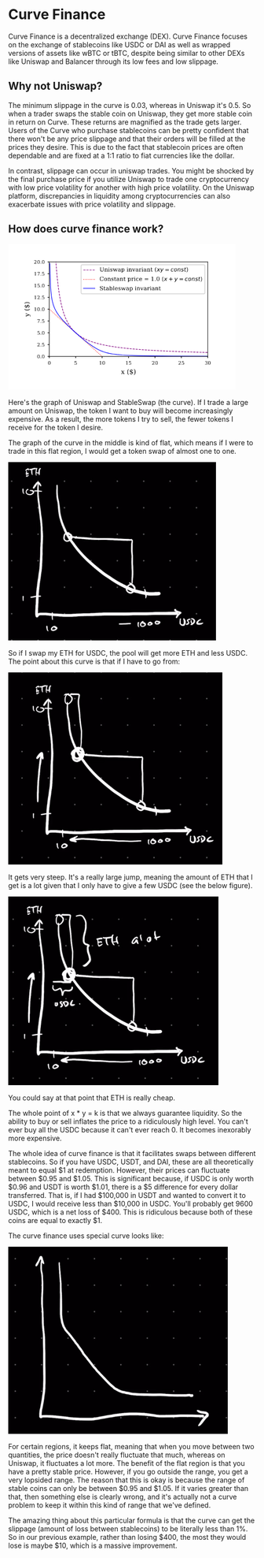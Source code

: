 # Curve Finance 

Curve Finance is a decentralized exchange (DEX). Curve Finance focuses on the exchange of stablecoins like USDC or DAI as well as wrapped versions of assets like wBTC or tBTC, despite being similar to other DEXs like Uniswap and Balancer through its low fees and low slippage.

## Why not Uniswap?

The minimum slippage in the curve is 0.03, whereas in Uniswap it's 0.5. So when a trader swaps the stable coin on Uniswap, they get more stable coin in return on Curve. These returns are magnified as the trade gets larger. Users of the Curve who purchase stablecoins can be pretty confident that there won't be any price slippage and that their orders will be filled at the prices they desire. This is due to the fact that stablecoin prices are often dependable and are fixed at a 1:1 ratio to fiat currencies like the dollar.

In contrast, slippage can occur in uniswap trades. You might be shocked by the final purchase price if you utilize Uniswap to trade one cryptocurrency with low price volatility for another with high price volatility. On the Uniswap platform, discrepancies in liquidity among cryptocurrencies can also exacerbate issues with price volatility and slippage.

## How does curve finance work?

![stableSwap](Images/n5.png)

Here's the graph of Uniswap and StableSwap (the curve). If I trade a large amount on Uniswap, the token I want to buy will become increasingly expensive. As a result, the more tokens I try to sell, the fewer tokens I receive for the token I desire.

The graph of the curve in the middle is kind of flat, which means if I were to trade in this flat region, I would get a token swap of almost one to one.

![analysis](Images/n6.png)

So if I swap my ETH for USDC, the pool will get more ETH and less USDC. The point about this curve is that if I have to go from:

![steep](Images/n7.png)

It gets very steep. It's a really large jump, meaning the amount of ETH that I get is a lot given that I only have to give a few USDC (see the below figure).

![usdcGiven](Images/n8.png)

You could say at that point that ETH is really cheap.

The whole point of x * y = k is that we always guarantee liquidity. So the ability to buy or sell inflates the price to a ridiculously high level. You can't ever buy all the USDC because it can't ever reach 0. It becomes inexorably more expensive.

The whole idea of curve finance is that it facilitates swaps between different stablecoins. So if you have USDC, USDT, and DAI, these are all theoretically meant to equal $1 at redemption. However, their prices can fluctuate between $0.95 and $1.05. This is significant because, if USDC is only worth $0.96 and USDT is worth $1.01, there is a $5 difference for every dollar transferred. That is, if I had $100,000 in USDT and wanted to convert it to USDC, I would receive less than $10,000 in USDC. You'll probably get 9600 USDC, which is a net loss of $400. This is ridiculous because both of these coins are equal to exactly $1.

The curve finance uses special curve looks like:

![curve](Images/n9.png)

For certain regions, it keeps flat, meaning that when you move between two quantities, the price doesn't really fluctuate that much, whereas on Uniswap, it fluctuates a lot more. The benefit of the flat region is that you have a pretty stable price. However, if you go outside the range, you get a very lopsided range. The reason that this is okay is because the range of stable coins can only be between $0.95 and $1.05. If it varies greater than that, then something else is clearly wrong, and it's actually not a curve problem to keep it within this kind of range that we've defined.

The amazing thing about this particular formula is that the curve can get the slippage (amount of loss between stablecoins) to be literally less than 1%. So in our previous example, rather than losing $400, the most they would lose is maybe $10, which is a massive improvement.
